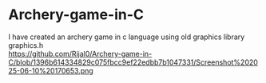 # Archery-game-in-C
I have created an archery game in c language using old graphics library graphics.h  
https://github.com/Rijal0/Archery-game-in-C/blob/1396b614334829c075fbcc9ef22edbb7b1047331/Screenshot%202025-06-10%20170653.png
